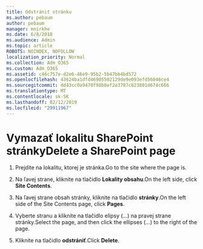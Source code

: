 ```yaml
---
title: Odstrániť stránku
ms.author: pebaum
author: pebaum
manager: mnirkhe
ms.date: 6/8/2018
ms.audience: Admin
ms.topic: article
ROBOTS: NOINDEX, NOFOLLOW
localization_priority: Normal
ms.collection: Adm_O365
ms.custom: Adm_O365
ms.assetid: c46c757e-d2e6-46e9-95b2-5b47bb4bd572
ms.openlocfilehash: 43624ba1dfd46905502129de9e093efd56046ce4
ms.sourcegitcommit: dd43cc0a9470f98b8ef2a3787c823801d674c666
ms.translationtype: MT
ms.contentlocale: sk-SK
ms.lasthandoff: 02/12/2019
ms.locfileid: "29911967"
---
```

# <a name="delete-a-sharepoint-page"></a><span data-ttu-id="958bc-102">Vymazať lokalitu SharePoint stránky</span><span class="sxs-lookup"><span data-stu-id="958bc-102">Delete a SharePoint page</span></span>

1. <span data-ttu-id="958bc-103">Prejdite na lokalitu, ktorej je stránka.</span><span class="sxs-lookup"><span data-stu-id="958bc-103">Go to the site where the page is.</span></span>
    
2. <span data-ttu-id="958bc-104">Na ľavej strane, kliknite na tlačidlo **Lokality obsahu**.</span><span class="sxs-lookup"><span data-stu-id="958bc-104">On the left side, click **Site Contents**.</span></span>
    
3. <span data-ttu-id="958bc-105">Na ľavej strane obsah stránky, kliknite na tlačidlo **stránky**.</span><span class="sxs-lookup"><span data-stu-id="958bc-105">On the left side of the Site Contents page, click **Pages**.</span></span>
    
4. <span data-ttu-id="958bc-106">Vyberte stranu a kliknite na tlačidlo elipsy (...) na pravej strane stránky.</span><span class="sxs-lookup"><span data-stu-id="958bc-106">Select the page, and then click the ellipses (...) to the right of the page.</span></span>
    
5. <span data-ttu-id="958bc-107">Kliknite na tlačidlo **odstrániť**.</span><span class="sxs-lookup"><span data-stu-id="958bc-107">Click **Delete**.</span></span>
    

